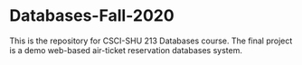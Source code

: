 # Databases-Fall-2020
This is the repository for CSCI-SHU 213 Databases course. The final project is a demo web-based air-ticket reservation databases system.
